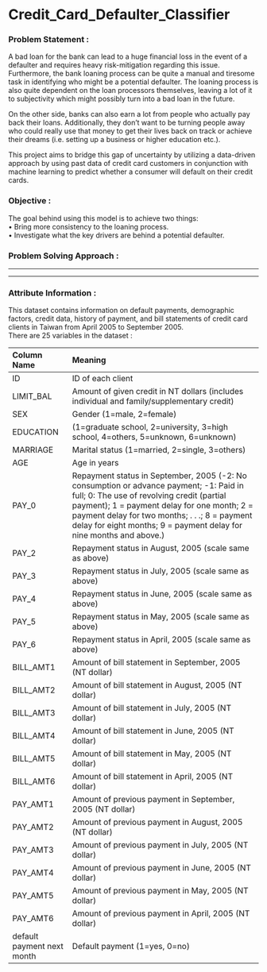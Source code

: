 # Credit_Card_Defaulter_Classifier

### Problem Statement : 
A bad loan for the bank can lead to a huge financial loss in the event of a defaulter and requires heavy risk-mitigation regarding this issue. Furthermore, the bank loaning process can be quite a manual and tiresome task in identifying who might be a potential defaulter. The loaning process is also quite dependent on the loan processors themselves, leaving a lot of it to subjectivity which might possibly turn into a bad loan in the future.  
  
On the other side, banks can also earn a lot from people who actually pay back their loans. Additionally, they don’t want to be turning people away who could really use that money to get their lives back on track or achieve their dreams (i.e. setting up a business or higher education etc.).

This project aims to bridge this gap of uncertainty by utilizing a data-driven approach by using past data of credit card customers in conjunction with machine learning to predict whether a consumer will default on their credit cards.


### Objective :
The goal behind using this model is to achieve two things:  
•	Bring more consistency to the loaning process.  
•	Investigate what the key drivers are behind a potential defaulter.

### Problem Solving  Approach :
---

---
### Attribute Information :
This dataset contains information on default payments, demographic factors, credit data, history of payment, and bill statements of credit card clients in Taiwan from April 2005 to September 2005.  
There are 25 variables in the dataset :  

|Column Name|Meaning|
|:---|:---|
|ID | ID of each client  |
|LIMIT_BAL | Amount of given credit in NT dollars (includes individual and family/supplementary credit)  |
|SEX | Gender (1=male, 2=female)  |
|EDUCATION | (1=graduate school, 2=university, 3=high school, 4=others, 5=unknown, 6=unknown)  |
|MARRIAGE | Marital status (1=married, 2=single, 3=others)  |
|AGE | Age in years  |
|PAY_0 | Repayment status in September, 2005 (-2: No consumption or advance payment;  -1: Paid in full; 0: The use of   revolving credit (partial payment); 1 = payment delay for one month; 2 = payment delay for two months; . . .; 8 = payment   delay for eight months; 9 = payment delay for nine months and above.)    |
|PAY_2 | Repayment status in August, 2005 (scale same as above)  |
|PAY_3 | Repayment status in July, 2005 (scale same as above)  |
|PAY_4 | Repayment status in June, 2005 (scale same as above)  |
|PAY_5 | Repayment status in May, 2005 (scale same as above)  |
|PAY_6 | Repayment status in April, 2005 (scale same as above)  |
|BILL_AMT1 | Amount of bill statement in September, 2005 (NT dollar) | 
|BILL_AMT2 | Amount of bill statement in August, 2005 (NT dollar)  |
|BILL_AMT3 | Amount of bill statement in July, 2005 (NT dollar)  |
|BILL_AMT4 | Amount of bill statement in June, 2005 (NT dollar)  |
|BILL_AMT5 | Amount of bill statement in May, 2005 (NT dollar)  |
|BILL_AMT6 | Amount of bill statement in April, 2005 (NT dollar)  |
|PAY_AMT1 | Amount of previous payment in September, 2005 (NT dollar)  |
|PAY_AMT2 | Amount of previous payment in August, 2005 (NT dollar)  |
|PAY_AMT3 | Amount of previous payment in July, 2005 (NT dollar)  |
|PAY_AMT4 | Amount of previous payment in June, 2005 (NT dollar)   |
|PAY_AMT5 | Amount of previous payment in May, 2005 (NT dollar)  |
|PAY_AMT6 | Amount of previous payment in April, 2005 (NT dollar)  |
|default payment next month | Default payment (1=yes, 0=no)  |
